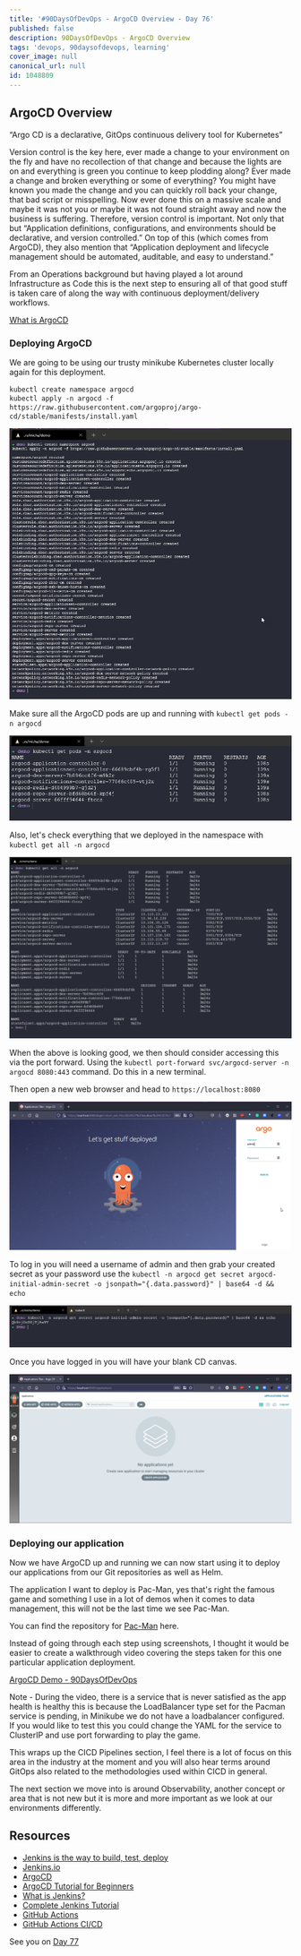 ```yaml
---
title: '#90DaysOfDevOps - ArgoCD Overview - Day 76'
published: false
description: 90DaysOfDevOps - ArgoCD Overview
tags: 'devops, 90daysofdevops, learning'
cover_image: null
canonical_url: null
id: 1048809
---
```


## ArgoCD Overview

“Argo CD is a declarative, GitOps continuous delivery tool for Kubernetes”

Version control is the key here, ever made a change to your environment on the fly and have no recollection of that change and because the lights are on and everything is green you continue to keep plodding along? Ever made a change and broken everything or some of everything? You might have known you made the change and you can quickly roll back your change, that bad script or misspelling. Now ever done this on a massive scale and maybe it was not you or maybe it was not found straight away and now the business is suffering. Therefore, version control is important. Not only that but “Application definitions, configurations, and environments should be declarative, and version controlled.” On top of this (which comes from ArgoCD), they also mention that “Application deployment and lifecycle management should be automated, auditable, and easy to understand.”

From an Operations background but having played a lot around Infrastructure as Code this is the next step to ensuring all of that good stuff is taken care of along the way with continuous deployment/delivery workflows.

[What is ArgoCD](https://argo-cd.readthedocs.io/en/stable/)

### Deploying ArgoCD

We are going to be using our trusty minikube Kubernetes cluster locally again for this deployment.

```Shell
kubectl create namespace argocd
kubectl apply -n argocd -f https://raw.githubusercontent.com/argoproj/argo-cd/stable/manifests/install.yaml
```

![](Images/Day76_CICD1.png)

Make sure all the ArgoCD pods are up and running with `kubectl get pods -n argocd`

![](Images/Day76_CICD2.png)

Also, let's check everything that we deployed in the namespace with `kubectl get all -n argocd`

![](Images/Day76_CICD3.png)

When the above is looking good, we then should consider accessing this via the port forward. Using the `kubectl port-forward svc/argocd-server -n argocd 8080:443` command. Do this in a new terminal.

Then open a new web browser and head to `https://localhost:8080`

![](Images/Day76_CICD4.png)

To log in you will need a username of admin and then grab your created secret as your password use the `kubectl -n argocd get secret argocd-initial-admin-secret -o jsonpath="{.data.password}" | base64 -d && echo`

![](Images/Day76_CICD5.png)

Once you have logged in you will have your blank CD canvas.

![](Images/Day76_CICD6.png)

### Deploying our application

Now we have ArgoCD up and running we can now start using it to deploy our applications from our Git repositories as well as Helm.

The application I want to deploy is Pac-Man, yes that's right the famous game and something I use in a lot of demos when it comes to data management, this will not be the last time we see Pac-Man.

You can find the repository for [Pac-Man](https://github.com/MichaelCade/pacman-tanzu.git) here.

Instead of going through each step using screenshots, I thought it would be easier to create a walkthrough video covering the steps taken for this one particular application deployment.

[ArgoCD Demo - 90DaysOfDevOps](https://www.youtube.com/watch?v=w6J413_j0hA)

Note - During the video, there is a service that is never satisfied as the app health is healthy this is because the LoadBalancer type set for the Pacman service is pending, in Minikube we do not have a loadbalancer configured. If you would like to test this you could change the YAML for the service to ClusterIP and use port forwarding to play the game.

This wraps up the CICD Pipelines section, I feel there is a lot of focus on this area in the industry at the moment and you will also hear terms around GitOps also related to the methodologies used within CICD in general.

The next section we move into is around Observability, another concept or area that is not new but it is more and more important as we look at our environments differently.

## Resources

- [Jenkins is the way to build, test, deploy](https://youtu.be/_MXtbjwsz3A)
- [Jenkins.io](https://www.jenkins.io/)
- [ArgoCD](https://argo-cd.readthedocs.io/en/stable/)
- [ArgoCD Tutorial for Beginners](https://www.youtube.com/watch?v=MeU5_k9ssrs)
- [What is Jenkins?](https://www.youtube.com/watch?v=LFDrDnKPOTg)
- [Complete Jenkins Tutorial](https://www.youtube.com/watch?v=nCKxl7Q_20I&t=3s)
- [GitHub Actions](https://www.youtube.com/watch?v=R8_veQiYBjI)
- [GitHub Actions CI/CD](https://www.youtube.com/watch?v=mFFXuXjVgkU)

See you on [Day 77](/90dayspractical/90DaysOfDevOps/2022/Days/day77.md)
